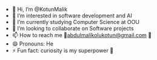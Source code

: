 - 👋 Hi, I’m @KotunMalik
- 👀 I’m interested in software development and AI
- 🌱 I’m currently studying Computer Science at OOU
- 💞️ I’m looking to collaborate on Software projects
- 📫 How to reach me 📧abdulmalikolukotun@gmail.com 📩
- 😄 Pronouns: He
- ⚡ Fun fact: curiosity is my superpower 🚀

<!---
KotunMalik/KotunMalik is a ✨ special ✨ repository because its `README.md` (this file) appears on your GitHub profile.
You can click the Preview link to take a look at your changes.
--->

